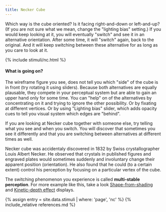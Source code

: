 ```yaml
---
title: Necker Cube
---
```


Which way is the cube oriented? Is it facing right-and-down or left-and-up? (If you are not sure what we mean, change the "lighting bias" setting.) If you would keep looking at it, you will eventually "switch" and see it in an alternative orientation. After some time, it will "switch" again, back to the original. And it will keep switching between these alternative for as long as you care to look at it.

{% include stimuli/nc.html %}

#### What is going on?
The wireframe figure you see, does not tell you which "side" of the cube is in front (try rotating it using sliders). Because both alternatives are equally plausable, they compete in your perceptual system but are able to gain an upper hand only for some time. You can "help" on of the alternatives by concentrating on it and trying to ignore the other possibility. Or by fixating at different vertices. Or by using "Lighting bias" slider, which adds opacity cues to tell you visual system which edges are "behind".


If you are looking at Necker cube together with someone else, try telling what you see and when you switch. You will discover that sometimes you see it differently and that you are switching between alternatives at different times as well.

Necker cube was accidentaly discovered in 1832 by Swiss crystallographer Louis Albert Necker. He observed that crystals in published figures and engraved plates would sometimes suddenly and involuntary change their apparent position (orientation). He also found that he could (to a certain extent) control his perception by focusing on a particular vertex of the cube.

The switching phenomenon you experience is called **multi-stable perception**. For more example like this, take a look [Shape-from-shading](SFS) and [Kinetic-depth effect](KDE) displays.

<!-- References -->
{% assign entry = site.data.stimuli | where: 'page', 'nc' %}
{% include_relative references.md %}

